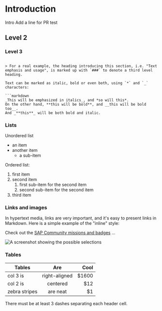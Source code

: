 # Introduction

Intro
Add a line for PR test 


## Level 2
### Level 3
```

> For a real example, the heading introducing this section, i.e. "Text emphasis and usage", is marked up with `###` to denote a third level heading.

Text can be marked as italic, bold or even both, using `*` and `_` characters:

```markdown
_This will be emphasized in italics_, and *so will this*.
On the other hand, **this will be bold**, and __this will be bold too__.
And _**this**_ will be both bold and italic.
```

### Lists

Unordered list
- an item
- another item
  - a sub-item

Ordered list:

1. first item
1. second item
   1. first sub-item for the second item
   1. second sub-item for the second item
1. third item

### Links and images

In hypertext media, links are very important, and it's easy to present links in Markdown. Here is a simple example of the "inline" style:


Check out the [SAP Community missions and badges](https://community.sap.com/resources/missions-badges) ...

![A screenshot showing the possible selections](selections-screenshot.png)



### Tables


| Tables        | Are           | Cool  |
| ------------- |:-------------:| -----:|
| col 3 is      | right-aligned | $1600 |
| col 2 is      | centered      |   $12 |
| zebra stripes | are neat      |    $1 |


There must be at least 3 dashes separating each header cell.

